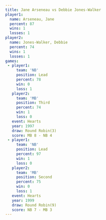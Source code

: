 ```yaml
---
title: Jane Arseneau vs Debbie Jones-Walker
player1:                    
  name: Arseneau, Jane      
  percent: 87               
  wins: 1                   
  losses: 1                 
player2:                    
  name: Jones-Walker, Debbie
  percent: 74               
  wins: 1                   
  losses: 1                 
games:
 - player1:        
     team: 'NB'    
     position: Lead
     percent: 78   
     win: 0        
     loss: 1       
   player2:         
     team: 'MB'     
     position: Third
     percent: 74    
     win: 1         
     loss: 0        
   event: Hearts       
   year: 1997          
   draw: Round Robin(3)
   score: MB 8 - NB 4  
 - player1:        
     team: 'NB'    
     position: Lead
     percent: 97   
     win: 1        
     loss: 0       
   player2:          
     team: 'MB'      
     position: Second
     percent: 75     
     win: 0          
     loss: 1         
   event: Hearts       
   year: 1999          
   draw: Round Robin(9)
   score: NB 7 - MB 3  
---
```

